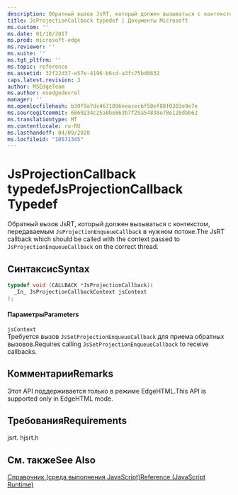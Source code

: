 ```yaml
---
description: Обратный вызов JsRT, который должен вызываться с контекстом, передаваемым `JsProjectionEnqueueCallback` в нужном потоке.
title: JsProjectionCallback typedef | Документы Microsoft
ms.custom: ''
ms.date: 01/18/2017
ms.prod: microsoft-edge
ms.reviewer: ''
ms.suite: ''
ms.tgt_pltfrm: ''
ms.topic: reference
ms.assetid: 32f22d37-e57e-4196-b6cd-a3fc75bd0632
caps.latest.revision: 3
author: MSEdgeTeam
ms.author: msedgedevrel
manager: ''
ms.openlocfilehash: b30f9a7dc4671896eeacecbf58ef88f0383e9e7e
ms.sourcegitcommit: 6860234c25a8be863b7f29a54838e78e120dbb62
ms.translationtype: MT
ms.contentlocale: ru-RU
ms.lasthandoff: 04/09/2020
ms.locfileid: "10571345"
---
```

# <span data-ttu-id="3d2fc-103">JsProjectionCallback typedef</span><span class="sxs-lookup"><span data-stu-id="3d2fc-103">JsProjectionCallback Typedef</span></span>
<span data-ttu-id="3d2fc-104">Обратный вызов JsRT, который должен вызываться с контекстом, передаваемым `JsProjectionEnqueueCallback` в нужном потоке.</span><span class="sxs-lookup"><span data-stu-id="3d2fc-104">The JsRT callback which should be called with the context passed to `JsProjectionEnqueueCallback` on the correct thread.</span></span>  
  
## <span data-ttu-id="3d2fc-105">Синтаксис</span><span class="sxs-lookup"><span data-stu-id="3d2fc-105">Syntax</span></span>  
  
```cpp  
typedef void (CALLBACK *JsProjectionCallback)(  
  _In_ JsProjectionCallbackContext jsContext  
);  
```  
  
#### <span data-ttu-id="3d2fc-106">Параметры</span><span class="sxs-lookup"><span data-stu-id="3d2fc-106">Parameters</span></span>  
 `jsContext`  
 <span data-ttu-id="3d2fc-107">Требуется вызов `JsSetProjectionEnqueueCallback` для приема обратных вызовов.</span><span class="sxs-lookup"><span data-stu-id="3d2fc-107">Requires calling `JsSetProjectionEnqueueCallback` to receive callbacks.</span></span>  
  
## <span data-ttu-id="3d2fc-108">Комментарии</span><span class="sxs-lookup"><span data-stu-id="3d2fc-108">Remarks</span></span>  
 <span data-ttu-id="3d2fc-109">Этот API поддерживается только в режиме EdgeHTML.</span><span class="sxs-lookup"><span data-stu-id="3d2fc-109">This API is supported only in EdgeHTML mode.</span></span>  
  
## <span data-ttu-id="3d2fc-110">Требования</span><span class="sxs-lookup"><span data-stu-id="3d2fc-110">Requirements</span></span>  
 <span data-ttu-id="3d2fc-111">jsrt. h</span><span class="sxs-lookup"><span data-stu-id="3d2fc-111">jsrt.h</span></span>  
  
## <span data-ttu-id="3d2fc-112">См. также</span><span class="sxs-lookup"><span data-stu-id="3d2fc-112">See Also</span></span>  
 [<span data-ttu-id="3d2fc-113">Справочник (среда выполнения JavaScript)</span><span class="sxs-lookup"><span data-stu-id="3d2fc-113">Reference (JavaScript Runtime)</span></span>](../chakra-hosting/reference-javascript-runtime.md)